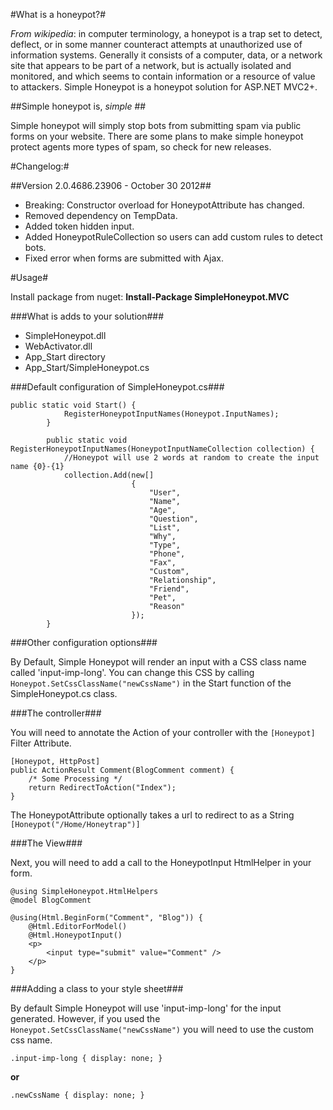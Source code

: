 #What is a honeypot?#

*From wikipedia*: in computer terminology, a honeypot is a trap set to detect, deflect, or in some manner counteract attempts at unauthorized use of information systems. Generally it consists of a computer, data, or a network site that appears to be part of a network, but is actually isolated and monitored, and which seems to contain information or a resource of value to attackers. Simple Honeypot is a honeypot solution for ASP.NET MVC2+.

##Simple honeypot is, _simple_ ##

Simple honeypot will simply stop bots from submitting spam via public forms on your website. There are some plans to make simple honeypot protect agents more types of spam, so check for new releases.

#Changelog:#

##Version 2.0.4686.23906 - October 30 2012##

- Breaking: Constructor overload for HoneypotAttribute has changed.
- Removed dependency on TempData.
- Added token hidden input.
- Added HoneypotRuleCollection so users can add custom rules to detect bots.
- Fixed error when forms are submitted with Ajax.

#Usage#

Install package from nuget: **Install-Package SimpleHoneypot.MVC** 

###What is adds to your solution###
 
- SimpleHoneypot.dll
- WebActivator.dll
- App_Start directory
- App_Start/SimpleHoneypot.cs
 
###Default configuration of SimpleHoneypot.cs###

	public static void Start() {
				RegisterHoneypotInputNames(Honeypot.InputNames);
			}
			
			public static void RegisterHoneypotInputNames(HoneypotInputNameCollection collection) {
				//Honeypot will use 2 words at random to create the input name {0}-{1}
				collection.Add(new[]
							   {
								   "User",
								   "Name",
								   "Age",
								   "Question",
								   "List",
								   "Why",
								   "Type",
								   "Phone",
								   "Fax",
								   "Custom",
								   "Relationship",
								   "Friend",
								   "Pet",
								   "Reason"
							   });
			}
			
###Other configuration options###

By Default, Simple Honeypot will render an input with a CSS class name called 'input-imp-long'. You can change this CSS by calling `Honeypot.SetCssClassName("newCssName")` in the Start function of the SimpleHoneypot.cs class.

###The controller###

You will need to annotate the Action of your controller with the `[Honeypot]` Filter Attribute.

	[Honeypot, HttpPost]
	public ActionResult Comment(BlogComment comment) {
		/* Some Processing */
		return RedirectToAction("Index");
	}

The HoneypotAttribute optionally takes a url to redirect to as a String `[Honeypot("/Home/Honeytrap")]`

###The View###

Next, you will need to add a call to the HoneypotInput HtmlHelper in your form.

	@using SimpleHoneypot.HtmlHelpers
	@model BlogComment

	@using(Html.BeginForm("Comment", "Blog")) {
		@Html.EditorForModel()
		@Html.HoneypotInput()
		<p>
			<input type="submit" value="Comment" />
		</p>
	}
	
###Adding a class to your style sheet###

By default Simple Honeypot will use 'input-imp-long' for the input generated. However, if you used the `Honeypot.SetCssClassName("newCssName")` you will need to use the custom css name.

	.input-imp-long { display: none; }
**or**

	.newCssName { display: none; }
